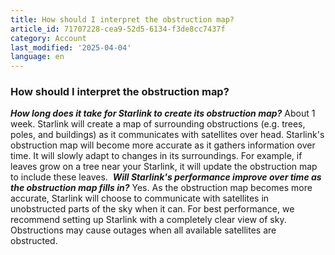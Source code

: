 ```yaml
---
title: How should I interpret the obstruction map?
article_id: 71707228-cea9-52d5-6134-f3de8cc7437f
category: Account
last_modified: '2025-04-04'
language: en
---
```


### How should I interpret the obstruction map?
_**How long does it take for Starlink to create its obstruction map?**_
About 1 week. Starlink will create a map of surrounding obstructions (e.g. trees, poles, and buildings) as it communicates with satellites over head. 
Starlink's obstruction map will become more accurate as it gathers information over time. It will slowly adapt to changes in its surroundings. For example, if leaves grow on a tree near your Starlink, it will update the obstruction map to include these leaves.
​
_**Will Starlink's performance improve over time as the obstruction map fills in?**_
Yes. As the obstruction map becomes more accurate, Starlink will choose to communicate with satellites in unobstructed parts of the sky when it can.
For best performance, we recommend setting up Starlink with a completely clear view of sky. Obstructions may cause outages when all available satellites are obstructed.